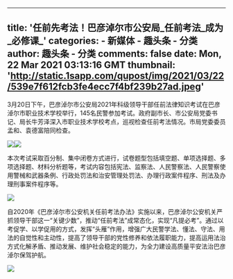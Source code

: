 
---
title: '任前先考法！巴彦淖尔市公安局_任前考法_成为_必修课_'
categories: 
    - 新媒体
    - 趣头条 - 分类
author: 趣头条 - 分类
comments: false
date: Mon, 22 Mar 2021 03:13:16 GMT
thumbnail: 'http://static.1sapp.com/qupost/img/2021/03/22/539e7f612fcb3fe4ecc7f4bf239b27ad.jpeg'
---

<div>   
<p>3月20日下午，巴彦淖尔市公安局2021年科级领导干部任前法律知识考试在巴彦淖尔市职业技术学校举行，145名民警参加考试。政府副市长、市公安局党委书记、局长牛芳泽深入市职业技术学校考点，巡视检查任前考法情况。市局党委委员孟和、袁德富陪同检查。</p><img src="http://static.1sapp.com/qupost/img/2021/03/22/539e7f612fcb3fe4ecc7f4bf239b27ad.jpeg" data-size="1080,720" referrerpolicy="no-referrer"><img src="http://static.1sapp.com/qupost/img/2021/03/22/06047fb88c96ec3bcefa20114d8d63d6.jpeg" data-size="1080,720" referrerpolicy="no-referrer"><p>本次考试采取百分制、集中闭卷方式进行，试卷题型包括填空题、单项选择题、多项选择题、材料分析题等，考试内容包括宪法、监察法、人民警察法、人民警察使用警械和武器条例、行政处罚法和治安管理处罚法、办理行政案件程序、刑法及办理刑事案件程序等。</p><img src="http://static.1sapp.com/qupost/img/2021/03/22/3a692ef6594d43f0167bef9b6af4ac48.jpeg" data-size="1080,720" referrerpolicy="no-referrer"><p>自2020年《巴彦淖尔市公安机关任前考法办法》实施以来，巴彦淖尔公安机关严抓领导干部这一“关键少数”，推动“任前考法”成常态化，实现“凡提必考”。通过以考促学、以学促用的方式，发挥“头雁”作用，增强广大民警学法、懂法、守法、用法的自觉性和主动性，提高了领导干部的党性修养和依法履职能力，提高运用法治方式化解矛盾、推动发展、维护社会稳定的能力，为全力建设高质量平安法治巴彦淖尔保驾护航。</p><img src="http://static.1sapp.com/qupost/img/2021/03/22/88d4af884909bd985cc93e4bac0d7b84.jpeg" data-size="1080,721" referrerpolicy="no-referrer">  
</div>
            